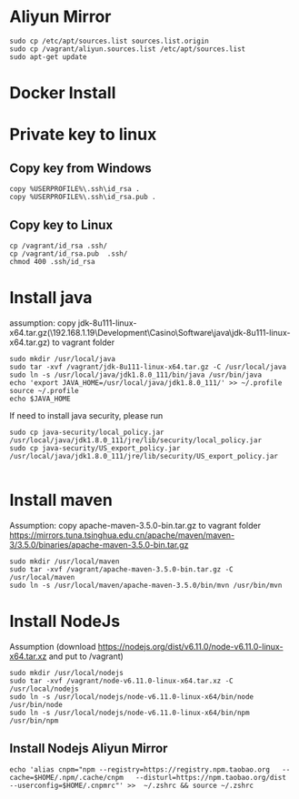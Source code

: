 
# Aliyun Mirror
````
sudo cp /etc/apt/sources.list sources.list.origin
sudo cp /vagrant/aliyun.sources.list /etc/apt/sources.list
sudo apt-get update
````

# Docker Install 
 
# Private key to linux
## Copy key from Windows
````
copy %USERPROFILE%\.ssh\id_rsa .
copy %USERPROFILE%\.ssh\id_rsa.pub .
````

## Copy key to Linux
````
cp /vagrant/id_rsa .ssh/
cp /vagrant/id_rsa.pub  .ssh/
chmod 400 .ssh/id_rsa
````

# Install java
assumption: copy jdk-8u111-linux-x64.tar.gz(\\192.168.1.19\Development\Casino\Software\java\jdk-8u111-linux-x64.tar.gz) to vagrant folder
````
sudo mkdir /usr/local/java
sudo tar -xvf /vagrant/jdk-8u111-linux-x64.tar.gz -C /usr/local/java
sudo ln -s /usr/local/java/jdk1.8.0_111/bin/java /usr/bin/java
echo 'export JAVA_HOME=/usr/local/java/jdk1.8.0_111/' >> ~/.profile
source ~/.profile
echo $JAVA_HOME
````
If need to install java security, please run
````
sudo cp java-security/local_policy.jar /usr/local/java/jdk1.8.0_111/jre/lib/security/local_policy.jar
sudo cp java-security/US_export_policy.jar /usr/local/java/jdk1.8.0_111/jre/lib/security/US_export_policy.jar


```` 

# Install maven
Assumption: copy apache-maven-3.5.0-bin.tar.gz to vagrant folder
https://mirrors.tuna.tsinghua.edu.cn/apache/maven/maven-3/3.5.0/binaries/apache-maven-3.5.0-bin.tar.gz
````
sudo mkdir /usr/local/maven
sudo tar -xvf /vagrant/apache-maven-3.5.0-bin.tar.gz -C /usr/local/maven
sudo ln -s /usr/local/maven/apache-maven-3.5.0/bin/mvn /usr/bin/mvn
````


# Install NodeJs
Assumption (download https://nodejs.org/dist/v6.11.0/node-v6.11.0-linux-x64.tar.xz and put to /vagrant)

````
sudo mkdir /usr/local/nodejs
sudo tar -xvf /vagrant/node-v6.11.0-linux-x64.tar.xz -C /usr/local/nodejs
sudo ln -s /usr/local/nodejs/node-v6.11.0-linux-x64/bin/node /usr/bin/node
sudo ln -s /usr/local/nodejs/node-v6.11.0-linux-x64/bin/npm /usr/bin/npm
````

## Install Nodejs Aliyun Mirror
````
echo 'alias cnpm="npm --registry=https://registry.npm.taobao.org   --cache=$HOME/.npm/.cache/cnpm   --disturl=https://npm.taobao.org/dist   --userconfig=$HOME/.cnpmrc"' >>  ~/.zshrc && source ~/.zshrc
````





